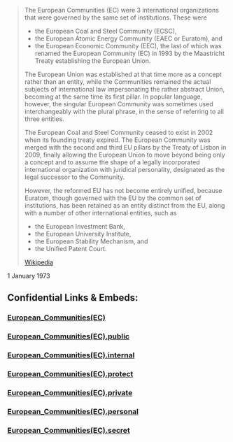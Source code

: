 
> The European Communities (EC) were 3 international organizations 
> that were governed by the same set of institutions. These were 
> - the European Coal and Steel Community (ECSC), 
> - the European Atomic Energy Community (EAEC or Euratom), and 
> - the European Economic Community (EEC), 
> the last of which was renamed the European Community (EC) in 1993 
> by the Maastricht Treaty establishing the European Union. 
> 
> The European Union was established at that time more as a concept rather than an entity, 
> while the Communities remained the actual subjects of international law 
> impersonating the rather abstract Union, becoming at the same time its first pillar. 
> In popular language, however, 
> the singular European Community was sometimes used interchangeably with the plural phrase, 
> in the sense of referring to all three entities.
>
> The European Coal and Steel Community ceased to exist in 2002 when its founding treaty expired. 
> The European Community was merged with the second and third EU pillars 
> by the Treaty of Lisbon in 2009, 
> finally allowing the European Union to move beyond being only a concept 
> and to assume the shape of a legally incorporated international organization 
> with juridical personality, designated as the legal successor to the Community. 
> 
> However, the reformed EU has not become entirely unified, 
> because Euratom, though governed with the EU by the common set of institutions, 
> has been retained as an entity distinct from the EU, 
> along with a number of other international entities, such as 
> - the European Investment Bank, 
> - the European University Institute, 
> - the European Stability Mechanism, and 
> - the Unified Patent Court.
>
> [Wikipedia](https://en.wikipedia.org/wiki/European%20Communities)



1 January 1973


## Confidential Links & Embeds: 

### [European_Communities(EC)](/_Standards/Earth/Continent/Europe/European_Communities(EC).md) 

### [European_Communities(EC).public](/_public/Earth/Continent/Europe/European_Communities(EC).public.md) 

### [European_Communities(EC).internal](/_internal/Earth/Continent/Europe/European_Communities(EC).internal.md) 

### [European_Communities(EC).protect](/_protect/Earth/Continent/Europe/European_Communities(EC).protect.md) 

### [European_Communities(EC).private](/_private/Earth/Continent/Europe/European_Communities(EC).private.md) 

### [European_Communities(EC).personal](/_personal/Earth/Continent/Europe/European_Communities(EC).personal.md) 

### [European_Communities(EC).secret](/_secret/Earth/Continent/Europe/European_Communities(EC).secret.md)

